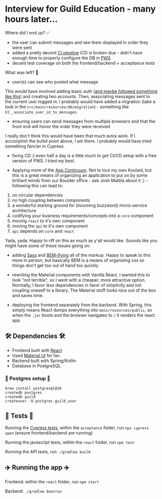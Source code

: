 # Interview for Guild Education - many hours later...

Where did I end up? ✅
- the user can submit messages and see them displayed in order they were sent
- added a pretty decent [CI pipeline](https://circleci.com/gh/piofusco/workflows/guild-interview) (CD is broken due - 
didn't have enough time to properly configure the DB in [PWS](https://guild.cfapps.io/)
- decent test coverage on both the frontend/backend + acceptance tests

What was left? 😬
- user(s) can see who posted what message

This would have involved adding basic auth ([and maybe followed something like this](https://www.baeldung.com/spring-security-basic-authentication)) 
and creating two accounts. Then, associating messages sent to the current user logged in. I probably would have added a 
migration (take a look in the `src/main/resources/db/migration`) - something like `V2__associate_user_id_to_messages`.

- ensuring users can send messages from multiple browsers and that the front end will honor the order they were received

I really don't think this would have been that much extra work. If I accomplish the bullet point above, I am there. I 
probably would have tried something fancier in Cypress.

- fixing CD :) even half a day is a little much to get CI/CD setup with a free version of PWS. I tried my best.

- Applying more of the [App Continuum](https://www.appcontinuum.io/). Not to tout my own Koolaid, but this is a great 
means of organizing an application to put on by some brilliant minds from our Boulder office - ask Josh Mattila about 
it ;) - following this can lead to:
1. no circular dependencies
1. no high coupling between components
1. a wonderful starting ground for (incoming buzzword) micro-service architecture
1. codifying your business requirements/concepts into a `core` component
1. moving `react` to it's own component
1. moving the `api` to it's own component
1. `api` depends on `core` and `react`

Yada, yada. Happy to riff on this as much as y'all would like. Sounds like you might have some of these issues going on.

- adding [Sass](https://sass-lang.com/documentation/syntax) and [BEM-ifying](http://getbem.com/introduction/) all
of the markup. Happy to speak to this more in person, but basically BEM is a means of organizing css so things don't
get too out of hand too quickly

- rewriting the Material components with Vanilla React. I wanted this to look "not terrible", so I went with a cheaper, 
more attractive option. Normally, I favor less dependencies in favor of simplicity and not coupling oneself to a 
library. The Material stuff looks nice out of the box and saves time.

- deploying the frontend separately from the backend. With Spring, this simply means React dumps everything into 
`main/resources/public`, so when the `.jar` boots and the browser navigates to `/` it renders the react app.

## 🛠 Dependencies 🛠
- Frontend built with [React](https://reactjs.org/)
- Used [Material UI](https://material-ui.com/) for fan
- Backend built with Spring/Kotlin
- Database in PostgreSQL

### 💾 Postgres setup 💾
```
brew install postgresql@10
createdb postgres
createdb guild
createuser -U postgres guild_user
```

## 🧪 Tests 🧪

Running the [Cypress tests](https://www.cypress.io/), within the `acceptance` folder, run `npx cypress open` (ensure frontend/backend are running)

Running the javascript tests, within the `react` folder, run `npm test`

Running the API tests, run `./gradlew build`

## ✈️ Running the app ✈️

Frontend: within the `react` folder, run `npm start`

Backend: `./gradlew bootrun`
